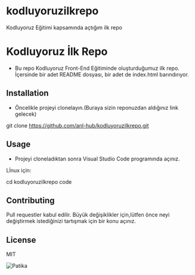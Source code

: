 # kodluyoruzilkrepo
Kodluyoruz Eğitimi kapsamında açtığım ilk repo

# Kodluyoruz İlk Repo

- Bu repo Kodluyoruz Front-End Eğitiminde oluşturduğumuz ilk repo. İçersinde bir adet README dosyası, bir adet de index.html barındırıyor.

## Installation
- Öncelikle projeyi clonelayın.(Buraya sizin reponuzdan aldığınız link gelecek)

git clone https://github.com/anl-hub/kodluyoruzilkrepo.git

## Usage

- Projeyi cloneladıktan sonra Visual Studio Code programında açınız.

Lİnux için:

cd kodluyoruzilkrepo
code 

## Contributing
 Pull requestler kabul edilir. Büyük değişiklikler için,lütfen önce neyi değiştirmek istediğinizi tartışmak için bir konu açınız.

## License

MIT

![Patika](https://www.google.com/url?sa=i&url=https%3A%2F%2Fwww.facebook.com%2Fpatika.dev%2F&psig=AOvVaw2cWJz3N3qB9qYwb5lMRJZ5&ust=1628956781727000&source=images&cd=vfe&ved=0CAsQjRxqFwoTCOi7poavrvICFQAAAAAdAAAAABAD)
